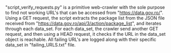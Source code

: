 "script_verify_requests.py" is a primitive web-crawler with the sole purpose to find  not working URL's that can be accessed from "https://data.gov.ro/". Using a GET request, the script extracts the package list from the JSON file received from "https://data.gov.ro/api/3/action/package_list", and iterates through each data_set. For each data_set, the crawler send another GET request, and then using a HEAD request, it checks if the URL in the data_set object is reachable. All failing URL's are logged along with their specific data_set in "failing_URLS.txt" file.